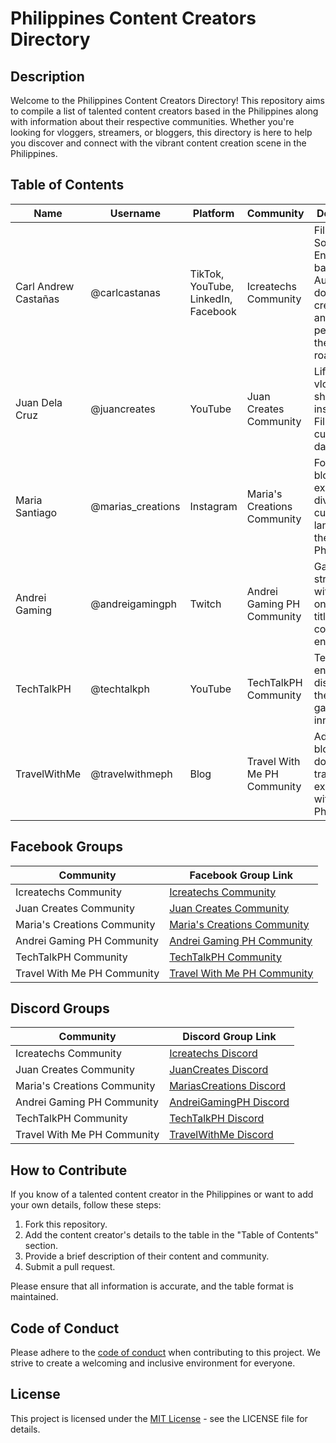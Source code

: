 # Philippines Content Creators Directory

## Description
Welcome to the Philippines Content Creators Directory! This repository aims to compile a list of talented content creators based in the Philippines along with information about their respective communities. Whether you're looking for vloggers, streamers, or bloggers, this directory is here to help you discover and connect with the vibrant content creation scene in the Philippines.

## Table of Contents

| Name                   | Username          | Platform         | Community                   | Description                                      |
|------------------------|-------------------|------------------|-----------------------------|--------------------------------------------------|
| Carl Andrew Castañas   | @carlcastanas     | TikTok, YouTube, LinkedIn, Facebook | Icreatechs Community | Filipino Software Engineer based in Australia. I do content creations and help IT people with their roadmaps. |
| Juan Dela Cruz         | @juancreates      | YouTube          | Juan Creates Community      | Lifestyle vlogger sharing insights on Filipino culture and daily life. |
| Maria Santiago         | @marias_creations | Instagram        | Maria's Creations Community | Food blogger exploring the diverse culinary landscape of the Philippines. |
| Andrei Gaming          | @andreigamingph   | Twitch           | Andrei Gaming PH Community  | Gaming streamer with a focus on popular titles and community engagement. |
| TechTalkPH             | @techtalkph        | YouTube          | TechTalkPH Community        | Tech enthusiasts discussing the latest gadgets and innovations. |
| TravelWithMe           | @travelwithmeph    | Blog             | Travel With Me PH Community | Adventure blogger documenting travel experiences within the Philippines. |

## Facebook Groups

| Community                       | Facebook Group Link                                      |
|---------------------------------|-----------------------------------------------------------|
| Icreatechs Community             | [Icreatechs Community](LINK_TO_YOUR_FACEBOOK)            |
| Juan Creates Community          | [Juan Creates Community](https://www.facebook.com/groups/juancreatescommunity) |
| Maria's Creations Community      | [Maria's Creations Community](https://www.facebook.com/groups/mariascreationscommunity) |
| Andrei Gaming PH Community       | [Andrei Gaming PH Community](https://www.facebook.com/groups/andreigamingphcommunity) |
| TechTalkPH Community             | [TechTalkPH Community](https://www.facebook.com/groups/techtalkphcommunity) |
| Travel With Me PH Community      | [Travel With Me PH Community](https://www.facebook.com/groups/travelwithmephcommunity) |

## Discord Groups

| Community                       | Discord Group Link                                       |
|---------------------------------|-----------------------------------------------------------|
| Icreatechs Community             | [Icreatechs Discord](LINK_TO_YOUR_DISCORD)                |
| Juan Creates Community          | [JuanCreates Discord](https://discord.gg/juancreates)     |
| Maria's Creations Community      | [MariasCreations Discord](https://discord.gg/mariascreations) |
| Andrei Gaming PH Community       | [AndreiGamingPH Discord](https://discord.gg/andreigamingph) |
| TechTalkPH Community             | [TechTalkPH Discord](https://discord.gg/techtalkph)       |
| Travel With Me PH Community      | [TravelWithMe Discord](https://discord.gg/travelwithme)   |

## How to Contribute

If you know of a talented content creator in the Philippines or want to add your own details, follow these steps:

1. Fork this repository.
2. Add the content creator's details to the table in the "Table of Contents" section.
3. Provide a brief description of their content and community.
4. Submit a pull request.

Please ensure that all information is accurate, and the table format is maintained.

## Code of Conduct

Please adhere to the [code of conduct](CODE_OF_CONDUCT.md) when contributing to this project. We strive to create a welcoming and inclusive environment for everyone.

## License

This project is licensed under the [MIT License](LICENSE) - see the LICENSE file for details.
